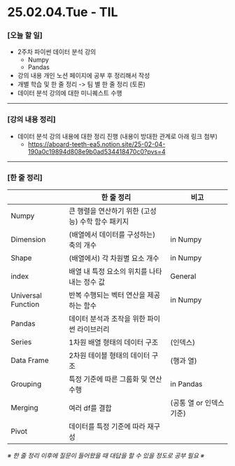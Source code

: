 # 25.02.04.Tue - TIL

### [오늘 할 일]

- 2주차 파이썬 데이터 분석 강의
    - Numpy
    - Pandas
- 강의 내용 개인 노션 페이지에 공부 후 정리해서 작성 
- 개별 학습 및 한 줄 정리 -> 팀 별 한 줄 정리 (토론)
- 데이터 분석 강의에 대한 미니퀘스트 수행

---
### [강의 내용 정리]

- 데이터 분석 강의 내용에 대한 정리 진행 (내용이 방대한 관계로 아래 링크 첨부)
     - https://aboard-teeth-ea5.notion.site/25-02-04-190a0c19894d808e9b0ad534418470c0?pvs=4

---

### [한 줄 정리]

|  | 한 줄 정리 | 비고 |
| --- | --- | --- |
| Numpy | 큰 행렬을 연산하기 위한 (고성능) 수학 함수 패키지 |  |
| Dimension | (배열에서 데이터를 구성하는) 축의 개수  | in Numpy |
| Shape | (배열에서) 각 차원별 요소 개수  | in Numpy |
| index | 배열 내 특정 요소의 위치를 나타내는 정수 값  | General  |
| Universal Function | 반복 수행되는 벡터 연산을 제공하는 함수  | in Numpy |
| Pandas | 데이터 분석과 조작을 위한 파이썬 라이브러리 |  |
| Series | 1차원 배열 형태의 데이터 구조  | (인덱스) |
| Data Frame | 2차원 테이블 형태의 데이터 구조  | (행과 열) |
| Grouping | 특정 기준에 따른 그룹화 및 연산 수행  | in Pandas |
| Merging | 여러 df를 결합  | (공통 열 or 인덱스 기준) |
| Pivot | 데이터를 특정 기준에 따라 재구성  |  |

*※ 한 줄 정리 이후에 질문이 들어왔을 때 대답을 할 수 있을 정도로 공부 필요 ※*
